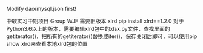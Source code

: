 Modify dao/mysql.json first!    

中软实习中期项目	 Group WJF
需要旧版本 xlrd       pip install xlrd==1.2.0
对于Python3.6以上的版本，需要编辑xlrd包中的xlsx.py文件，查找里面的getiterator()，把所有的getiterator()替换成iter()，保存关闭后即可，可以使用pip show xlrd来查看本地xlrd包的位置
